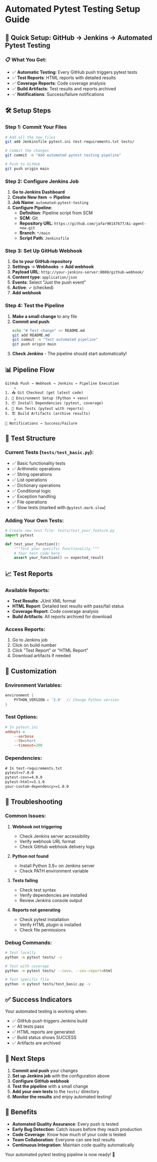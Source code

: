 # Automated Pytest Testing Setup Guide

## 🚀 Quick Setup: GitHub → Jenkins → Automated Pytest Testing

### 📋 What You Get:
- ✅ **Automatic Testing**: Every GitHub push triggers pytest tests
- ✅ **Test Reports**: HTML reports with detailed results
- ✅ **Coverage Reports**: Code coverage analysis
- ✅ **Build Artifacts**: Test results and reports archived
- ✅ **Notifications**: Success/failure notifications

## 🛠️ Setup Steps

### Step 1: Commit Your Files
```bash
# Add all the new files
git add Jenkinsfile pytest.ini test-requirements.txt tests/

# Commit the changes
git commit -m "Add automated pytest testing pipeline"

# Push to GitHub
git push origin main
```

### Step 2: Configure Jenkins Job

1. **Go to Jenkins Dashboard**
2. **Create New Item** → **Pipeline**
3. **Job Name**: `automated-pytest-testing`
4. **Configure Pipeline**:
   - **Definition**: Pipeline script from SCM
   - **SCM**: Git
   - **Repository URL**: `https://github.com/jafar90147677/Ai-agent-new.git`
   - **Branch**: `*/main`
   - **Script Path**: `Jenkinsfile`

### Step 3: Set Up GitHub Webhook

1. **Go to your GitHub repository**
2. **Settings** → **Webhooks** → **Add webhook**
3. **Payload URL**: `http://your-jenkins-server:8080/github-webhook/`
4. **Content type**: `application/json`
5. **Events**: Select "Just the push event"
6. **Active**: ✓ (checked)
7. **Add webhook**

### Step 4: Test the Pipeline

1. **Make a small change** to any file
2. **Commit and push**:
   ```bash
   echo "# Test change" >> README.md
   git add README.md
   git commit -m "Test automated pipeline"
   git push origin main
   ```
3. **Check Jenkins** - The pipeline should start automatically!

## 📊 Pipeline Flow

```
GitHub Push → Webhook → Jenkins → Pipeline Execution
    ↓
1. 📥 Git Checkout (get latest code)
2. 🔧 Environment Setup (Python + venv)
3. 📦 Install Dependencies (pytest, coverage)
4. 🧪 Run Tests (pytest with reports)
5. 🏗️ Build Artifacts (archive results)
    ↓
📧 Notifications → Success/Failure
```

## 🧪 Test Structure

### Current Tests (`tests/test_basic.py`):
- ✅ Basic functionality tests
- ✅ Arithmetic operations
- ✅ String operations
- ✅ List operations
- ✅ Dictionary operations
- ✅ Conditional logic
- ✅ Exception handling
- ✅ File operations
- ✅ Slow tests (marked with `@pytest.mark.slow`)

### Adding Your Own Tests:
```python
# Create new test file: tests/test_your_feature.py
import pytest

def test_your_function():
    """Test your specific functionality."""
    # Your test code here
    assert your_function() == expected_result
```

## 📈 Test Reports

### Available Reports:
- **Test Results**: JUnit XML format
- **HTML Report**: Detailed test results with pass/fail status
- **Coverage Report**: Code coverage analysis
- **Build Artifacts**: All reports archived for download

### Access Reports:
1. Go to Jenkins job
2. Click on build number
3. Click "Test Report" or "HTML Report"
4. Download artifacts if needed

## 🔧 Customization

### Environment Variables:
```groovy
environment {
    PYTHON_VERSION = '3.9'  // Change Python version
}
```

### Test Options:
```ini
# In pytest.ini
addopts = 
    --verbose
    --tb=short
    --timeout=300
```

### Dependencies:
```txt
# In test-requirements.txt
pytest>=7.0.0
pytest-cov>=4.0.0
pytest-html>=3.1.0
your-custom-dependency>=1.0.0
```

## 🚨 Troubleshooting

### Common Issues:

1. **Webhook not triggering**
   - Check Jenkins server accessibility
   - Verify webhook URL format
   - Check GitHub webhook delivery logs

2. **Python not found**
   - Install Python 3.9+ on Jenkins server
   - Check PATH environment variable

3. **Tests failing**
   - Check test syntax
   - Verify dependencies are installed
   - Review Jenkins console output

4. **Reports not generating**
   - Check pytest installation
   - Verify HTML plugin is installed
   - Check file permissions

### Debug Commands:
```bash
# Test locally
python -m pytest tests/ -v

# Test with coverage
python -m pytest tests/ --cov=. --cov-report=html

# Test specific file
python -m pytest tests/test_basic.py -v
```

## ✅ Success Indicators

Your automated testing is working when:
- ✅ GitHub push triggers Jenkins build
- ✅ All tests pass
- ✅ HTML reports are generated
- ✅ Build status shows SUCCESS
- ✅ Artifacts are archived

## 🎯 Next Steps

1. **Commit and push** your changes
2. **Set up Jenkins job** with the configuration above
3. **Configure GitHub webhook**
4. **Test the pipeline** with a small change
5. **Add your own tests** to the `tests/` directory
6. **Monitor the results** and enjoy automated testing!

## 🎉 Benefits

- **Automated Quality Assurance**: Every push is tested
- **Early Bug Detection**: Catch issues before they reach production
- **Code Coverage**: Know how much of your code is tested
- **Team Collaboration**: Everyone can see test results
- **Continuous Integration**: Maintain code quality automatically

Your automated pytest testing pipeline is now ready! 🚀

